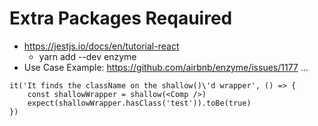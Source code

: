 # Extra Packages Reqauired

- https://jestjs.io/docs/en/tutorial-react
  - yarn add --dev enzyme
- Use Case Example: https://github.com/airbnb/enzyme/issues/1177 ...

```
it('It finds the className on the shallow()\'d wrapper', () => {
    const shallowWrapper = shallow(<Comp />)
    expect(shallowWrapper.hasClass('test')).toBe(true)
})
```
